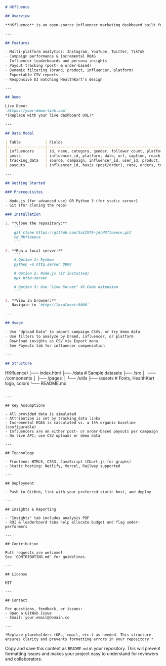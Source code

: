 ```markdown
# HKfluence

## Overview

**HKfluence** is an open-source influencer marketing dashboard built for HealthKart teams. Track campaign ROI, incremental ROAS, influencer rankings, and payouts—across brands and social platforms. Designed to match HealthKart's branding for real-world usability and impact.

---

## Features

- Multi-platform analytics: Instagram, YouTube, Twitter, TikTok
- Campaign performance & incremental ROAS
- Influencer leaderboards and persona insights
- Payout tracking (post- & order-based)
- Dynamic filtering (brand, product, influencer, platform)
- Exportable CSV reports
- Responsive UI matching HealthKart’s design

---

## Demo

Live Demo:  
`https://your-demo-link.com`  
*(Replace with your live dashboard URL)*

---

## Data Model

| Table           | Fields                                                                |
|-----------------|-----------------------------------------------------------------------|
| influencers     | id, name, category, gender, follower_count, platform                  |
| posts           | influencer_id, platform, date, url, caption, reach, likes, comments   |
| tracking_data   | source, campaign, influencer_id, user_id, product, date, orders, revenue |
| payouts         | influencer_id, basis (post/order), rate, orders, total_payout         |

---

## Getting Started

### Prerequisites

- Node.js (for advanced use) OR Python 3 (for static server)
- Git (for cloning the repo)

### Installation

1. **Clone the repository:**
    ```
    git clone https://github.com/Sai3570-je/HKfluence.git
    cd HKfluence
    ```

2. **Run a local server:**
    ```
    # Option 1: Python
    python -m http.server 8000

    # Option 2: Node.js (if installed)
    npx http-server

    # Option 3: Use "Live Server" VS Code extension
    ```

3. **View in browser:**  
   Navigate to `http://localhost:8000`

---

## Usage

- Use "Upload Data" to import campaign CSVs, or try demo data
- Use filters to analyze by brand, influencer, or platform
- Download insights as CSV via Export menu
- See Payouts tab for influencer compensation

---

## Structure

```
HKfluence/
├── index.html
├── /data               # Sample datasets
├── /src
│   ├── /components
│   ├── /pages
│   └── /utils
├── /assets             # Fonts, HealthKart logo, colors
└── README.md
```

---

## Key Assumptions

- All provided data is simulated
- Attribution is set by tracking_data links
- Incremental ROAS is calculated vs. a 15% organic baseline (configurable)
- Influencers are on either post- or order-based payouts per campaign
- No live API; use CSV uploads or demo data

---

## Technology

- Frontend: HTML5, CSS3, JavaScript (Chart.js for graphs)
- Static hosting: Netlify, Vercel, Railway supported

---

## Deployment

- Push to GitHub, link with your preferred static host, and deploy

---

## Insights & Reporting

- "Insights" tab includes analysis PDF
- ROI & leaderboard tabs help allocate budget and flag under-performers

---

## Contribution

Pull requests are welcome!  
See `CONTRIBUTING.md` for guidelines.

---

## License

MIT

---

## Contact

For questions, feedback, or issues:  
- Open a GitHub Issue  
- Email: your.email@domain.co

---

*Replace placeholders (URL, email, etc.) as needed. This structure ensures clarity and prevents formatting errors in your repository.*
```
Copy and save this content as `README.md` in your repository. This will prevent formatting issues and makes your project easy to understand for reviewers and collaborators.
